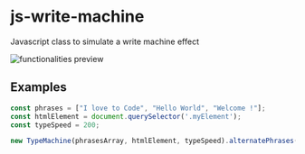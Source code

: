
# js-write-machine

Javascript class to simulate a write machine effect



![functionalities preview](https://gfycat.com/olddeterminedhorse)




## Examples

```javascript
const phrases = ["I love to Code", "Hello World", "Welcome !"];
const htmlElement = document.querySelector('.myElement');
const typeSpeed = 200;

new TypeMachine(phrasesArray, htmlElement, typeSpeed).alternatePhrases()
```

